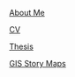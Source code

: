 <a href="./bio">About Me</a>

<a href="./cv_page">CV</a>

<a href="./thesis">Thesis</a>

<a href="./story_maps">GIS Story Maps</a>
